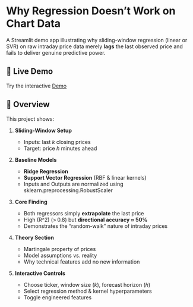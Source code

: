 # Why Regression Doesn’t Work on Chart Data

A Streamlit demo app illustrating why sliding-window regression (linear or SVR) on raw intraday price data merely **lags** the last observed price and fails to deliver genuine predictive power.

## 🔗 Live Demo

Try the interactive [Demo](https://stockchartregression-lt4xorybppvvfj3x65rrjz.streamlit.app/)

## 📖 Overview

This project shows:

1. **Sliding-Window Setup**  
   - Inputs: last *k* closing prices  
   - Target: price *h* minutes ahead  

2. **Baseline Models**  
   - **Ridge Regression**  
   - **Support Vector Regression** (RBF & linear kernels)
   - Inputs and Outputs are normalized using sklearn.preprocessing.RobustScaler

3. **Core Finding**  
   - Both regressors simply **extrapolate** the last price  
   - High \(R^2\) (> 0.8) but **directional accuracy ≈ 50%**  
   - Demonstrates the “random-walk” nature of intraday prices

4. **Theory Section**  
   - Martingale property of prices  
   - Model assumptions vs. reality  
   - Why technical features add no new information

5. **Interactive Controls**  
   - Choose ticker, window size (*k*), forecast horizon (*h*)  
   - Select regression method & kernel hyperparameters  
   - Toggle engineered features